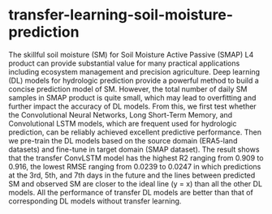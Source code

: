 # transfer-learning-soil-moisture-prediction
The skillful soil moisture (SM) for Soil Moisture Active Passive (SMAP) L4 product can provide substantial value for many practical applications including ecosystem management and precision agriculture. Deep learning (DL) models for hydrologic prediction provide a powerful method to build a concise prediction model of SM. However, the total number of daily SM samples in SMAP product is quite small, which may lead to overfitting and further impact the accuracy of DL models. From this, we first test whether the Convolutional Neural Networks, Long Short-Term Memory, and Convolutional LSTM models, which are frequent used for hydrologic prediction, can be reliably achieved excellent predictive performance. Then we pre-train the DL models based on the source domain (ERA5-land datasets) and fine-tune in target domain (SMAP dataset). The result shows that the transfer ConvLSTM model has the highest R2 ranging from 0.909 to 0.916, the lowest RMSE ranging from 0.0239 to 0.0247 in which predictions at the 3rd, 5th, and 7th days in the future and the lines between predicted SM and observed SM are closer to the ideal line (y = x) than all the other DL models. All the performance of transfer DL models are better than that of corresponding DL models without transfer learning. 
